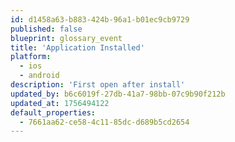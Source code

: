 ```yaml
---
id: d1458a63-b883-424b-96a1-b01ec9cb9729
published: false
blueprint: glossary_event
title: 'Application Installed'
platform:
  - ios
  - android
description: 'First open after install'
updated_by: b6c6019f-27db-41a7-98bb-07c9b90f212b
updated_at: 1756494122
default_properties:
  - 7661aa62-ce58-4c11-85dc-d689b5cd2654
---
```

